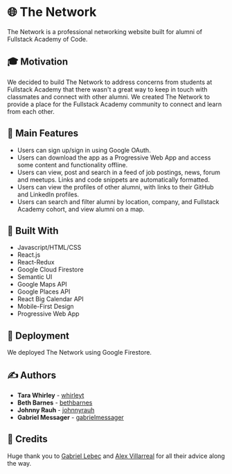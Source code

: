 # :globe_with_meridians: The Network

The Network is a professional networking website built for alumni of Fullstack Academy of Code.

## :mortar_board: Motivation

We decided to build The Network to address concerns from students at Fullstack Academy that there wasn't a great way to keep in touch with classmates and connect with other alumni. We created The Network to provide a place for the Fullstack Academy community to connect and learn from each other.

## :tada: Main Features

* Users can sign up/sign in using Google OAuth.
* Users can download the app as a Progressive Web App and access some content and functionality offline.
* Users can view, post and search in a feed of job postings, news, forum and meetups. Links and code snippets are automatically formatted.
* Users can view the profiles of other alumni, with links to their GitHub and LinkedIn profiles.
* Users can search and filter alumni by location, company, and Fullstack Academy cohort, and view alumni on a map.

## :hammer: Built With

* Javascript/HTML/CSS
* React.js
* React-Redux
* Google Cloud Firestore
* Semantic UI
* Google Maps API
* Google Places API
* React Big Calendar API
* Mobile-First Design
* Progressive Web App

## :rocket: Deployment

We deployed The Network using Google Firestore.

## :writing_hand: Authors

* **Tara Whirley** - [whirleyt](https://github.com/whirleyt)
* **Beth Barnes** - [bethbarnes](https://github.com/bethbarnes)
* **Johnny Rauh** - [johnnyrauh](https://github.com/johnnyrauh)
* **Gabriel Messager** - [gabrielmessager](https://github.com/gabrielmessager)

## :clap: Credits

Huge thank you to [Gabriel Lebec](https://github.com/glebec) and [Alex Villarreal](https://github.com/alexv) for all their advice along the way.
